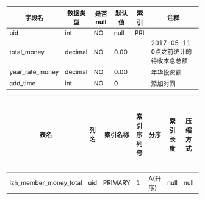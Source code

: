 |字段名|数据类型|是否null|默认值|索引|注释|
|------|--------|--------|------|----|----|
|uid|int|NO|null|PRI||
|total_money|decimal|NO|0.00||2017-05-11 0点之前统计的待收本息总额|
|year_rate_money|decimal|NO|0.00||年华投资额|
|add_time|int|NO|0||添加时间|



|表名|列名|索引名称|索引序列号|分序|索引长度|压缩方式|是否null|是否重复|唯一值数目估计值|索引方法|列中描述索引信息|索引注释|
|----|----|--------|----------|----|--------|--------|--------|--------|----------------|--------|----------------|--------|
|lzh_member_money_total|uid|PRIMARY|1|A(升序)|null|null||NO|21204|BTREE|||
